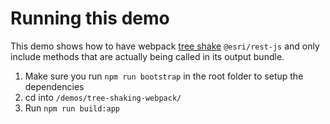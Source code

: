 # Running this demo

This demo shows how to have webpack [tree shake](https://rollupjs.org/guide/en#tree-shaking) `@esri/rest-js` and only include methods that are actually being called in its output bundle.

1. Make sure you run `npm run bootstrap` in the root folder to setup the dependencies
1. cd into `/demos/tree-shaking-webpack/`
1. Run `npm run build:app`


